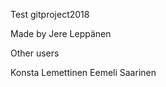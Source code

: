 Test gitproject2018

Made by
Jere Leppänen <MASTER>

Other users

Konsta Lemettinen
Eemeli Saarinen 
